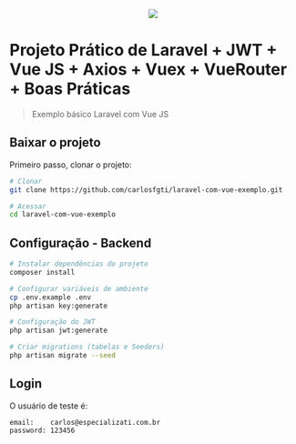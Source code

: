<p align="center"><img src="https://laravel.com/assets/img/components/logo-laravel.svg"></p>

# Projeto Prático de Laravel + JWT + Vue JS + Axios + Vuex + VueRouter + Boas Práticas

> Exemplo básico Laravel com Vue JS

## Baixar o projeto
Primeiro passo, clonar o projeto:
``` bash
# Clonar
git clone https://github.com/carlosfgti/laravel-com-vue-exemplo.git

# Acessar
cd laravel-com-vue-exemplo
```

## Configuração - Backend

``` bash
# Instalar dependências do projeto
composer install

# Configurar variáveis de ambiente
cp .env.example .env
php artisan key:generate

# Configuração do JWT
php artisan jwt:generate

# Criar migrations (tabelas e Seeders)
php artisan migrate --seed
```

## Login
O usuário de teste é:
```
email:    carlos@especializati.com.br
password: 123456
```